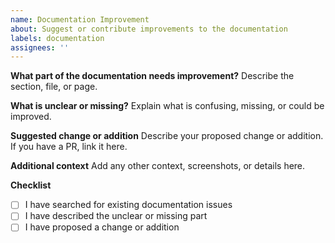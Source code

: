 ```yaml
---
name: Documentation Improvement
about: Suggest or contribute improvements to the documentation
labels: documentation
assignees: ''
---
```


**What part of the documentation needs improvement?**
Describe the section, file, or page.

**What is unclear or missing?**
Explain what is confusing, missing, or could be improved.

**Suggested change or addition**
Describe your proposed change or addition. If you have a PR, link it here.

**Additional context**
Add any other context, screenshots, or details here.

**Checklist**
- [ ] I have searched for existing documentation issues
- [ ] I have described the unclear or missing part
- [ ] I have proposed a change or addition 